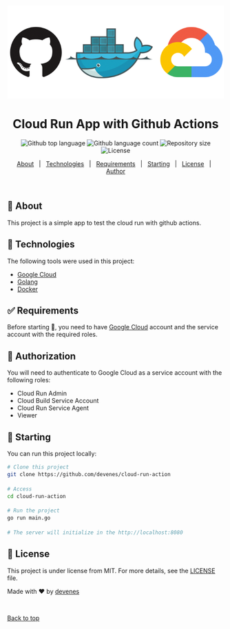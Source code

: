 <div align="center" id="top">

![cloud run](run.png)

</div>

<h1 align="center">Cloud Run App with Github Actions</h1>

<p align="center">
  <img alt="Github top language" src="https://img.shields.io/github/languages/top/devenes/cloud-run-action?color=56BEB8">
  <img alt="Github language count" src="https://img.shields.io/github/languages/count/devenes/cloud-run-action?color=56BEB8">
  <img alt="Repository size" src="https://img.shields.io/github/repo-size/devenes/cloud-run-action?color=56BEB8">
  <img alt="License" src="https://img.shields.io/github/license/devenes/cloud-run-action?color=56BEB8">
  <!-- <img alt="Github issues" src="https://img.shields.io/github/issues/devenes/cloud-run-action?color=56BEB8" /> -->
  <!-- <img alt="Github forks" src="https://img.shields.io/github/forks/devenes/cloud-run-action?color=56BEB8" /> -->
  <!-- <img alt="Github stars" src="https://img.shields.io/github/stars/devenes/cloud-run-action?color=56BEB8" /> -->
</p>

<p align="center">
  <a href="#dart-about">About</a> &#xa0; | &#xa0; 
  <a href="#rocket-technologies">Technologies</a> &#xa0; | &#xa0;
  <a href="#white_check_mark-requirements">Requirements</a> &#xa0; | &#xa0;
  <a href="#checkered_flag-starting">Starting</a> &#xa0; | &#xa0;
  <a href="#memo-license">License</a> &#xa0; | &#xa0;
  <a href="https://github.com/devenes" target="_blank">Author</a>
</p>

<br>

## :dart: About

This project is a simple app to test the cloud run with github actions.

## :rocket: Technologies

The following tools were used in this project:

- [Google Cloud](https://cloud.google.com/)
- [Golang](https://golang.org/)
- [Docker](https://www.docker.com/)

## :white_check_mark: Requirements

Before starting :checkered_flag:, you need to have [Google Cloud](https://cloud.google.com/) account and the service account with the required roles.

## 🔐 Authorization

You will need to authenticate to Google Cloud as a service account with the following roles:

- Cloud Run Admin
- Cloud Build Service Account
- Cloud Run Service Agent
- Viewer

## :checkered_flag: Starting

You can run this project locally:

```bash
# Clone this project
git clone https://github.com/devenes/cloud-run-action

# Access
cd cloud-run-action

# Run the project
go run main.go

# The server will initialize in the http://localhost:8080
```

## :memo: License

This project is under license from MIT. For more details, see the [LICENSE](LICENSE) file.

Made with :heart: by <a href="https://github.com/devenes" target="_blank">devenes</a>

&#xa0;

<a href="#top">Back to top</a>
